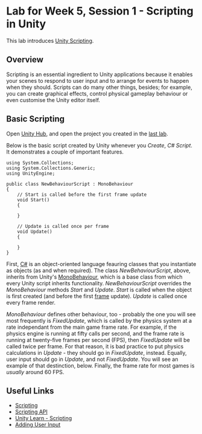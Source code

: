 # Lab for Week 5, Session 1 - Scripting in Unity

This lab introduces [Unity Scripting](https://docs.unity3d.com/Manual/ScriptingSection.html).

## Overview

Scripting is an essential ingredient to Unity applications because it enables your scenes to respond to user input and to arrange for events to happen when they should. Scripts can do many other things, besides; for example, you can create graphical effects, control physical gameplay behaviour or even customise the Unity editor itself.

## Basic Scripting

Open [Unity Hub](https://docs.unity3d.com/Manual/GettingStartedUnityHub.html), and open the project you created in the [last lab](week4Session2.md).

Below is the basic script created by Unity whenever you _Create_, _C# Script_. It demonstrates a couple of important features.

```
using System.Collections;
using System.Collections.Generic;
using UnityEngine;

public class NewBehaviourScript : MonoBehaviour
{
    // Start is called before the first frame update
    void Start()
    {

    }

    // Update is called once per frame
    void Update()
    {

    }
}
```

First, [C#](https://docs.microsoft.com/en-us/dotnet/csharp/) is an object-oriented language feauring classes that you instantiate as objects (as and when required). The class _NewBehaviourScript_, above, inherits from Unity's [MonoBehaviour](https://docs.unity3d.com/ScriptReference/MonoBehaviour.html), which is a base class from which every Unity script inherits functionality. _NewBehaviourScript_ overrides the _MonoBehaviour_ methods _Start_ and _Update_. _Start_ is called when the object is first created (and before the first [frame](https://www.cprogramming.com/tutorial/animation/frames_and_layers.html) update). _Update_ is called once every frame render.

_MonoBehaviour_ defines other behaviour, too - probably the one you will see most frequently is _FixedUpdate_, which is called by the physics system at a rate independant from the main game frame rate. For example, if the physics engine is running at fifty calls per second, and the frame rate is running at twenty-five frames per second (FPS), then _FixedUpdate_ will be called twice per frame. For that reason, it is bad practice to put physics calculations in _Update_ - they should go in _FixedUpdate_, instead. Equally, user input should go in _Update_, and not _FixedUpdate_. You will see an example of that destinction, below. Finally, the frame rate for most games is _usually_ around 60 FPS.


## Useful Links

+ [Scripting](https://docs.unity3d.com/Manual/ScriptingSection.html)
+ [Scripting API](https://docs.unity3d.com/ScriptReference/)
+ [Unity Learn - Scripting](https://learn.unity.com/search?k=%5B%22q%3AScripting%22%5D)
+ [Adding User Input](https://www.youtube.com/watch?v=pwZpJzpE2lQ)
